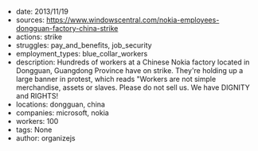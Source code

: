 - date: 2013/11/19
- sources: https://www.windowscentral.com/nokia-employees-dongguan-factory-china-strike
- actions: strike
- struggles: pay_and_benefits, job_security
- employment_types: blue_collar_workers
- description: Hundreds of workers at a Chinese Nokia factory located in Dongguan, Guangdong Province have on strike. They're holding up a large banner in protest, which reads "Workers are not simple merchandise, assets or slaves. Please do not sell us. We have DIGNITY and RIGHTS!
- locations: dongguan, china
- companies: microsoft, nokia
- workers: 100
- tags: None
- author: organizejs
